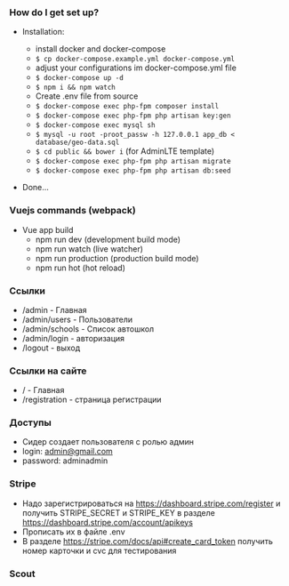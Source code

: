 ### How do I get set up? ###

* Installation:
	* install docker and docker-compose
	* `$ cp docker-compose.example.yml docker-compose.yml`
	* adjust your configurations im docker-compose.yml file
	* `$ docker-compose up -d`
	* `$ npm i && npm watch`
	* Create .env file from source
	* `$ docker-compose exec php-fpm composer install`
	* `$ docker-compose exec php-fpm php artisan key:gen`
	* `$ docker-compose exec mysql sh`
	* `$ mysql -u root -proot_passw -h 127.0.0.1 app_db < database/geo-data.sql`
	* `$ cd public && bower i` (for AdminLTE template)
	* `$ docker-compose exec php-fpm php artisan migrate`
	* `$ docker-compose exec php-fpm php artisan db:seed`
	
* Done...

### Vuejs commands (webpack) ###

* Vue app build
	* npm run dev        (development build mode)
	* npm run watch      (live watcher)
	* npm run production (production build mode)
	* npm run hot        (hot reload)

### Ссылки ###

* /admin - Главная
* /admin/users - Пользователи
* /admin/schools - Список автошкол
* /admin/login - авторизация
* /logout - выход

### Ссылки на сайте ###
* / - Главная
* /registration - страница регистрации


### Доступы ###

* Сидер создает пользователя с ролью админ
* login: admin@gmail.com
* password: adminadmin

### Stripe ###
* Надо зарегистрироваться на https://dashboard.stripe.com/register
и получить STRIPE_SECRET и STRIPE_KEY в разделе https://dashboard.stripe.com/account/apikeys
* Прописать их в файле .env
* В разделе https://stripe.com/docs/api#create_card_token получить номер карточки и cvc для тестирования

### Scout ###
